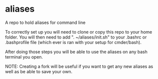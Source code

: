 # aliases
A repo to hold aliases for command line

To correctly set up you will need to clone or copy this repo to your home folder.
You will then need to add
". ~/aliases/init.sh"
to your .bashrc or .bashprofile file (which ever is ran with your setup for cmder/bash).

After doing those steps you will be able to use the aliases on any bash terminal you open.

NOTE:
Creating a fork will be useful if you want to get any new aliases as well as be able to save your own.
